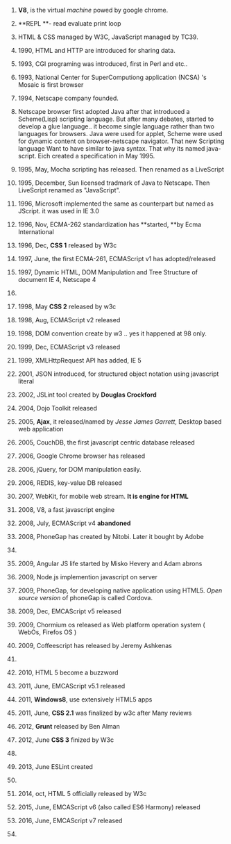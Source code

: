 1. **V8**, is the virtual _machine_ powed by google chrome.
2. **REPL **- read evaluate print loop

3. HTML & CSS managed by W3C, JavaScript managed by TC39.

4. 1990, HTML and HTTP are introduced for sharing data.

5. 1993, CGI programing was introduced, first in Perl and etc..
6. 1993, National Center for SuperComputiong application (NCSA) 's Mosaic is first browser

7. 1994, Netscape company founded.

8. Netscape browser first adopted Java after that introduced a Scheme\(Lisp\) scripting language. But after many debates, started to develop a glue language..  it become single language rather than two languages for browsers. Java were used for applet, Scheme were used for dynamic content on browser-netscape navigator. That new Scripting language Want to have similar to java syntax. That why its named java-script. Eich created a specification in May 1995.

9. 1995, May, Mocha scripting has released. Then renamed as a LiveScript
10. 1995, December, Sun licensed tradmark of Java to Netscape.  Then LiveScript renamed as "JavaScript".

11. 1996, Microsoft implemented the same as counterpart but named as JScript. it was used in IE 3.0
12. 1996, Nov, ECMA-262 standardization has **started, **by Ecma International
13. 1996, Dec, **CSS 1** released by W3c

13. 1997, June, the first ECMA-261, ECMAScript v1 has adopted\/released
14. 1997, Dynamic HTML, DOM Manipulation and Tree Structure of document IE 4, Netscape 4
15. 
15. 1998, May **CSS 2** released by w3c
15. 1998, Aug, ECMAScript v2 released
16. 1998, DOM convention create by w3 .. yes it happened at 98 only.

17. 1999, Dec, ECMAScript v3 released
18. 1999, XMLHttpRequest API has added, IE 5

19. 2001, JSON introduced, for structured object notation using javascript literal
20. 2002, JSLint tool created by **Douglas Crockford**

20. 2004, Dojo Toolkit released

21. 2005, **Ajax**, it released\/named by _Jesse James Garrett_, Desktop based web application
22. 2005, CouchDB, the first javascript centric database released

23. 2006, Google Chrome browser has released
24. 2006, jQuery, for DOM manipulation easily.
25. 2006, REDIS, key-value DB released

25. 2007, WebKit, for mobile web stream. **It is engine for HTML**

26. 2008, V8, a fast javascript engine
27. 2008, July, ECMAScript v4 **abandoned**
28. 2008, PhoneGap has created by Nitobi.  Later it bought by Adobe
29. 
29. 2009, Angular JS life started by Misko Hevery and Adam abrons  
30. 2009, Node.js implemention javascript on server
31. 2009, PhoneGap, for developing native application using HTML5. _Open source version_ of phoneGap is called Cordova.
32. 2009, Dec, EMCAScript v5 released
33. 2009, Chormium os released as Web platform operation system \( WebOs, Firefos OS \)
34. 2009, Coffeescript has released by Jeremy Ashkenas
34. 
34. 2010, HTML 5  become a buzzword

34. 2011, June, EMCAScript v5.1 released
35. 2011, **Windows8**, use extensively HTML5 apps
36. 2011, June, **CSS 2.1** was finalized by w3c after Many reviews

36. 2012, **Grunt** released by Ben Alman
37. 2012, June **CSS 3** finized by W3c
38. 
37. 2013, June ESLint created
38. 
37. 2014, oct, HTML 5 officially released by W3c

37. 2015, June, EMCAScript v6 \(also called ES6 Harmony\) released

38. 2016, June, EMCAScript v7 released

39. 

